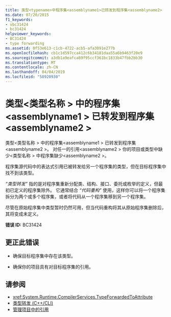 ```yaml
---
title: 类型<typename>中程序集<assemblyname1>已转发到程序集<assemblyname2>
ms.date: 07/20/2015
f1_keywords:
- vbc31424
- bc31424
helpviewer_keywords:
- BC31424
- type forwarding
ms.assetid: 0f53e613-c1cb-4722-acb5-afa3091e277b
ms.openlocfilehash: cb1c1d597cca412c6b34181daa55a6b9463f20e9
ms.sourcegitcommit: a3db1a9eafca89f95ccf361bc1833b47fbb2bb30
ms.translationtype: MT
ms.contentlocale: zh-CN
ms.lasthandoff: 04/04/2019
ms.locfileid: "58920930"
---
```

# <a name="type-typename-in-assembly-assemblyname1-has-been-forwarded-to-assembly-assemblyname2"></a>类型\<类型名称 > 中的程序集\<assemblyname1 > 已转发到程序集\<assemblyname2 >
类型\<类型名称 > 中的程序集\<assemblyname1 > 已转发到程序集\<assemblyname2 >。 对任一的引用\<assemblyname2 > 你的项目或类型中缺少\<类型名称 > 中程序集缺少\<assemblyname2 >。  
  
 程序集源代码中的表达式引用已被转发给另一个程序集的类型，但在目标程序集中找不到该类型。  
  
 *“类型转发”* 指的是对程序集重新分配类、结构、接口、委托或枚举的定义，但最初已定义的程序集除外。 它通常结合 *“代码重构”* 使用，这样你可以将一个程序集拆分为两个或多个程序集，或者将代码从一个程序集移到另一个程序集。  
  
 尽管在原始程序集中类型暂时仍然可用，但当代码重构将其从原始程序集删除后，其将变成未定义。  
  
 **错误 ID:** BC31424  
  
## <a name="to-correct-this-error"></a>更正此错误  
  
-   确保目标程序集中存在该类型。  
  
-   确保你的项目具有对目标程序集的引用。  
  
## <a name="see-also"></a>请参阅

- <xref:System.Runtime.CompilerServices.TypeForwardedToAttribute>
- [类型转发 (C++/CLI)](/cpp/windows/type-forwarding-cpp-cli)
- [管理项目中的引用](/visualstudio/ide/managing-references-in-a-project)